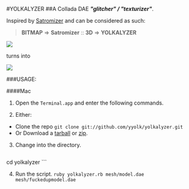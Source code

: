 #YOLKALYZER
##A Collada DAE ***"glitcher" / "texturizer"***. 

Inspired by [Satromizer](http://satromizer.com/) and can be considered as such: 

> **BITMAP** => **Satromizer** :: **3D** => **YOLKALYZER**

![](http://farm9.staticflickr.com/8017/7194214842_4f3e9385f0_o.png)

turns into 

![](http://farm9.staticflickr.com/8159/7174927072_a97dd787cf_o.png)

###USAGE:

####Mac

1. Open the `Terminal.app` and enter the following commands.

2. Either:
  - Clone the repo
    ```git clone git://github.com/yyolk/yolkalyzer.git```
  - Or Download a [tarball](https://github.com/yyolk/yolkalyzer/tarball/master) or [zip](https://github.com/yyolk/yolkalyzer/zipball/master).


3. Change into the directory.
    ```
cd yolkalyzer
    ```

4. Run the script.
    ```ruby yolkalyzer.rb mesh/model.dae mesh/fuckedupmodel.dae```

